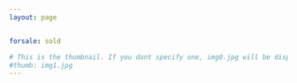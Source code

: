 ```yaml
---
layout: page


forsale: sold

# This is the thumbnail. If you dont specify one, img0.jpg will be displayed
#thumb: img1.jpg
---
```


